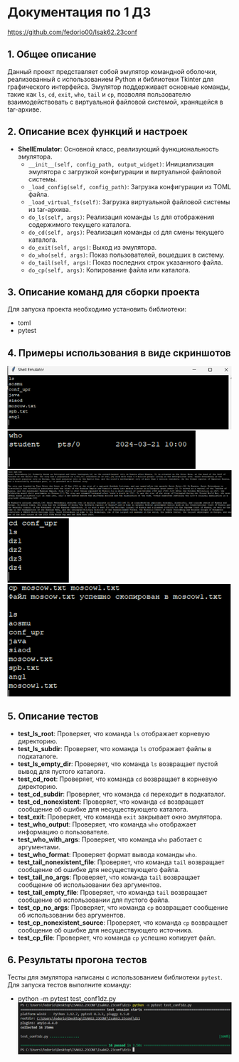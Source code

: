 # Документация по 1 ДЗ
https://github.com/fedorio00/Isak62.23conf

## 1. Общее описание
Данный проект представляет собой эмулятор командной оболочки, реализованный с использованием Python и библиотеки Tkinter для графического интерфейса. Эмулятор поддерживает основные команды, такие как `ls`, `cd`, `exit`, `who`, `tail` и `cp`, позволяя пользователю взаимодействовать с виртуальной файловой системой, хранящейся в tar-архиве.

## 2. Описание всех функций и настроек
- **ShellEmulator**: Основной класс, реализующий функциональность эмулятора.
  - `__init__(self, config_path, output_widget)`: Инициализация эмулятора с загрузкой конфигурации и виртуальной файловой системы.
  - `_load_config(self, config_path)`: Загрузка конфигурации из TOML файла.
  - `_load_virtual_fs(self)`: Загрузка виртуальной файловой системы из tar-архива.
  - `do_ls(self, args)`: Реализация команды `ls` для отображения содержимого текущего каталога.
  - `do_cd(self, args)`: Реализация команды `cd` для смены текущего каталога.
  - `do_exit(self, args)`: Выход из эмулятора.
  - `do_who(self, args)`: Показ пользователей, вошедших в систему.
  - `do_tail(self, args)`: Показ последних строк указанного файла.
  - `do_cp(self, args)`: Копирование файла или каталога.

## 3. Описание команд для сборки проекта
Для запуска проекта необходимо установить библиотеки:
- toml
- pytest

## 4. Примеры использования в виде скриншотов
![ls](image-1.png)
![who](image-2.png)
![tail](image-3.png)
![cd](image-4.png)
![cp](image-5.png)


## 5. Описание тестов
- **test_ls_root**: Проверяет, что команда `ls` отображает корневую директорию.
- **test_ls_subdir**: Проверяет, что команда `ls` отображает файлы в подкаталоге.
- **test_ls_empty_dir**: Проверяет, что команда `ls` возвращает пустой вывод для пустого каталога.
- **test_cd_root**: Проверяет, что команда `cd` возвращает в корневую директорию.
- **test_cd_subdir**: Проверяет, что команда `cd` переходит в подкаталог.
- **test_cd_nonexistent**: Проверяет, что команда `cd` возвращает сообщение об ошибке для несуществующего каталога.
- **test_exit**: Проверяет, что команда `exit` закрывает окно эмулятора.
- **test_who_output**: Проверяет, что команда `who` отображает информацию о пользователе.
- **test_who_with_args**: Проверяет, что команда `who` работает с аргументами.
- **test_who_format**: Проверяет формат вывода команды `who`.
- **test_tail_nonexistent_file**: Проверяет, что команда `tail` возвращает сообщение об ошибке для несуществующего файла.
- **test_tail_no_args**: Проверяет, что команда `tail` возвращает сообщение об использовании без аргументов.
- **test_tail_empty_file**: Проверяет, что команда `tail` возвращает сообщение об использовании для пустого файла.
- **test_cp_no_args**: Проверяет, что команда `cp` возвращает сообщение об использовании без аргументов.
- **test_cp_nonexistent_source**: Проверяет, что команда `cp` возвращает сообщение об ошибке для несуществующего источника.
- **test_cp_file**: Проверяет, что команда `cp` успешно копирует файл.


## 6. Результаты прогона тестов
Тесты для эмулятора написаны с использованием библиотеки `pytest`. Для запуска тестов выполните команду:
- python -m pytest test_conf1dz.py
![тесты](image-6.png)